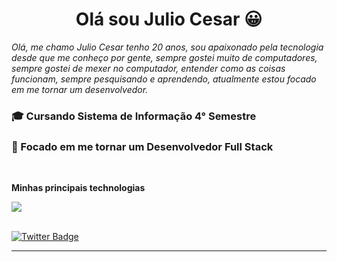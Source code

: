 <center>
<h1> Olá sou Julio Cesar 😀 </h1>
</center>

*Olá, me chamo Julio Cesar tenho 20 anos, sou apaixonado pela tecnologia desde que me conheço por gente, sempre gostei muito de computadores, sempre gostei de mexer no computador, entender como as coisas funcionam, sempre pesquisando e aprendendo,
atualmente estou focado em me tornar um desenvolvedor.*

### 🎓 Cursando Sistema de Informação 4° Semestre

### 🎯 Focado em me tornar um Desenvolvedor Full Stack

<br />

**Minhas principais technologias**

<img src="https://i.imgur.com/i3AfgKd.png" />

<br />
<br />

[![Twitter Badge](https://i.imgur.com/ZpH2rt2.png)](https://www.linkedin.com/in/juliop3p/) 
<hr/>
